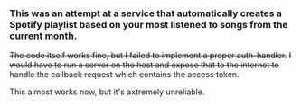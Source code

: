 ### This was an attempt at a service that automatically creates a Spotify playlist based on your most listened to songs from the current month.
~~The code itself works fine, but I failed to implement a proper auth-handler.~~
~~I would have to run a server on the host and expose that to the internet to handle the callback request which contains the access token.~~

This almost works now, but it's axtremely unreliable.
